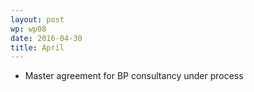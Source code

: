 ```yaml
---
layout: post
wp: wp08
date: 2016-04-30
title: April
---
```


- Master agreement for BP consultancy under process



